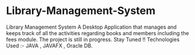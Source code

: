 # Library-Management-System
Library Management System  A Desktop Application that manages and keeps track of all the activities regarding books and members including the fees module.  The project is still in progress. Stay Tuned !!  Technologies Used :- JAVA , JAVAFX , Oracle DB.
